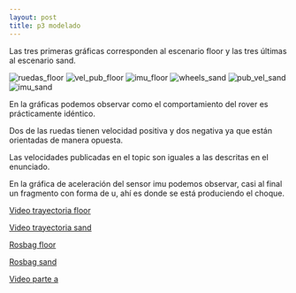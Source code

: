 ```yaml
---
layout: post
title: p3 modelado
---
```

Las tres primeras gráficas corresponden al escenario floor y las tres últimas al escenario sand.


![ruedas_floor](https://github.com/psanchezf2021/psanchezf2021_blog/assets/92941198/9fc9ad65-fcf8-4e03-8223-584291b4aabc)
![vel_pub_floor](https://github.com/psanchezf2021/psanchezf2021_blog/assets/92941198/af03a60d-0f37-437c-81e6-51ae2a806a9a)
![imu_floor](https://github.com/psanchezf2021/psanchezf2021_blog/assets/92941198/89c60d25-0962-4910-9d21-6e0a0b41dc49)
![wheels_sand](https://github.com/psanchezf2021/psanchezf2021_blog/assets/92941198/608b939e-7676-4ab6-b0e4-6eb34ecfcbed)
![pub_vel_sand](https://github.com/psanchezf2021/psanchezf2021_blog/assets/92941198/1861ac11-b0d1-4154-bc5a-28454fa79807)
![imu_sand](https://github.com/psanchezf2021/psanchezf2021_blog/assets/92941198/1fadb3ef-ec53-462d-881a-3a662589b9b2)

En la gráficas podemos observar como el comportamiento del rover es prácticamente idéntico.

Dos de las ruedas tienen velocidad positiva y dos negativa ya que están orientadas de manera opuesta.

Las velocidades publicadas en el topic son iguales a las descritas en el enunciado.

En la gráfica de aceleración del sensor imu podemos observar, casi al final un fragmento con forma de u, ahí es donde se está produciendo el choque.

[Video trayectoria floor](https://github.com/psanchezf2021/psanchezf2021_blog/assets/92941198/5da200f2-4434-4d71-a65c-5998f8d2bfc1)

[Video trayectoria sand](https://github.com/psanchezf2021/psanchezf2021_blog/assets/92941198/01a8ffe1-cbc1-41a5-9669-3023951ecfb0)

[Rosbag floor](https://github.com/psanchezf2021/psanchezf2021_blog/tree/master/grabacion_floor)

[Rosbag sand](https://github.com/psanchezf2021/psanchezf2021_blog/tree/master/grabacion_sand)

[Video parte a](https://github.com/psanchezf2021/psanchezf2021_blog/assets/92941198/273f2ac1-96b0-4985-966d-3ff062a50a9b)
